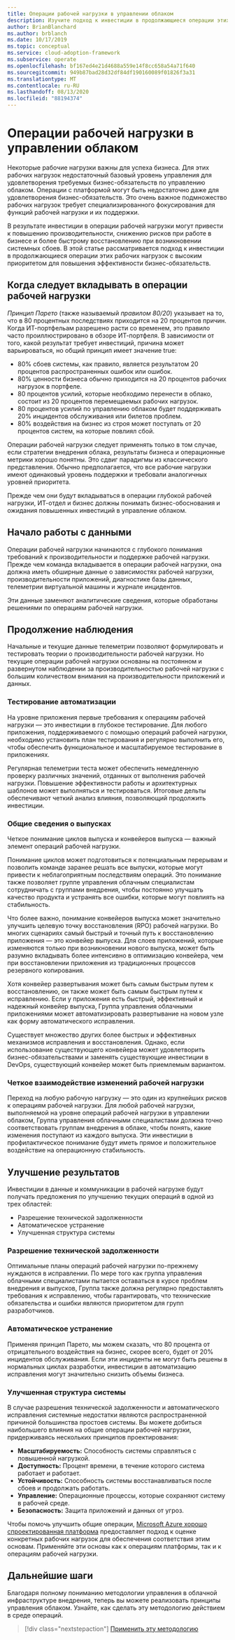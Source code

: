 ```yaml
---
title: Операции рабочей нагрузки в управлении облаком
description: Изучите подход к инвестиции в продолжающиеся операции этих рабочих нагрузок с высоким приоритетом, чтобы улучшить бизнес-обязательства.
author: BrianBlanchard
ms.author: brblanch
ms.date: 10/17/2019
ms.topic: conceptual
ms.service: cloud-adoption-framework
ms.subservice: operate
ms.openlocfilehash: bf167ed4e21d4688a559e14f8cc658a54a71f640
ms.sourcegitcommit: 949b87bad28d32df84df190160089f01826f3a31
ms.translationtype: MT
ms.contentlocale: ru-RU
ms.lasthandoff: 08/13/2020
ms.locfileid: "88194374"
---
```

# <a name="workload-operations-in-cloud-management"></a>Операции рабочей нагрузки в управлении облаком

Некоторые рабочие нагрузки важны для успеха бизнеса. Для этих рабочих нагрузок недостаточный базовый уровень управления для удовлетворения требуемых бизнес-обязательств по управлению облаком. Операции с платформой могут быть недостаточно даже для удовлетворения бизнес-обязательств. Это очень важное подмножество рабочих нагрузок требует специализированного фокусирования для функций рабочей нагрузки и их поддержки.

В результате инвестиции в операции рабочей нагрузки могут привести к повышению производительности, снижению рисков при работе в бизнесе и более быстрому восстановлению при возникновении системных сбоев. В этой статье рассматривается подход к инвестиции в продолжающиеся операции этих рабочих нагрузок с высоким приоритетом для повышения эффективности бизнес-обязательств.

<!-- docsTest:disable Pareto -->

## <a name="when-to-invest-in-workload-operations"></a>Когда следует вкладывать в операции рабочей нагрузки

_Принцип Парето_ (также называемый _правилом 80/20_) указывает на то, что в 80 процентных последствиях приходится на 20 процентов причин. Когда ИТ-портфельам разрешено расти со временем, это правило часто проиллюстрировано в обзоре ИТ-портфеля. В зависимости от того, какой результат требует инвестиций, причина может варьироваться, но общий принцип имеет значение true:

- 80% сбоев системы, как правило, является результатом 20 процентов распространенных ошибок или ошибок.
- 80% ценности бизнеса обычно приходится на 20 процентов рабочих нагрузок в портфеле.
- 80 процентов усилий, которые необходимо перенести в облако, состоит из 20 процентов перемещаемых рабочих нагрузок.
- 80 процентов усилий по управлению облаком будет поддерживать 20% инцидентов обслуживания или билетов проблем.
- 80% воздействия на бизнес из строя может поступать от 20 процентов систем, на которые повлиял сбой.

Операции рабочей нагрузки следует применять только в том случае, если стратегии внедрения облака, результаты бизнеса и операционные метрики хорошо понятны. Это сдвиг парадигмы из классического представления. Обычно предполагается, что все рабочие нагрузки имеют одинаковый уровень поддержки и требовали аналогичных уровней приоритета.

Прежде чем они будут вкладываться в операции глубокой рабочей нагрузки, ИТ-отдел и бизнес должны понимать бизнес-обоснования и ожидания повышенных инвестиций в управление облаком.

## <a name="start-with-the-data"></a>Начало работы с данными

Операции рабочей нагрузки начинаются с глубокого понимания требований к производительности и поддержке рабочей нагрузки. Прежде чем команда вкладывается в операции рабочей нагрузки, она должна иметь обширные данные о зависимостях рабочей нагрузки, производительности приложений, диагностике базы данных, телеметрии виртуальной машины и журнале инцидентов.

Эти данные заменяют аналитические сведения, которые обработаны решениями по операциям рабочей нагрузки.

## <a name="continued-observation"></a>Продолжение наблюдения

Начальные и текущие данные телеметрии позволяют формулировать и тестировать теории о производительности рабочей нагрузки. Но текущие операции рабочей нагрузки основаны на постоянном и развернутом наблюдении за производительностью рабочей нагрузки с большим количеством внимания на производительности приложений и данных.

### <a name="test-the-automation"></a>Тестирование автоматизации

На уровне приложения первые требования к операциям рабочей нагрузки — это инвестиции в глубокое тестирование. Для любого приложения, поддерживаемого с помощью операций рабочей нагрузки, необходимо установить план тестирования и регулярно выполнить его, чтобы обеспечить функциональное и масштабируемое тестирование в приложениях.

Регулярная телеметрии теста может обеспечить немедленную проверку различных значений, отданных от выполнения рабочей нагрузки. Повышение эффективности работы и архитектурных шаблонов может выполняться и тестироваться. Итоговые дельты обеспечивают четкий анализ влияния, позволяющий продолжить инвестиции.

### <a name="understand-releases"></a>Общие сведения о выпусках

Четкое понимание циклов выпуска и конвейеров выпуска — важный элемент операций рабочей нагрузки.

Понимание циклов может подготовиться к потенциальным перерывам и позволить команде заранее решать все выпуски, которые могут привести к неблагоприятным последствиям операций. Это понимание также позволяет группе управления облачным специалистам сотрудничать с группами внедрения, чтобы постоянно улучшать качество продукта и устранять все ошибки, которые могут повлиять на стабильность.

Что более важно, понимание конвейеров выпуска может значительно улучшить целевую точку восстановления (RPO) рабочей нагрузки. Во многих сценариях самый быстрый и точный путь к восстановлению приложения — это конвейер выпуска. Для слоев приложений, которые изменяются только при возникновении нового выпуска, может быть разумно вкладывать более интенсивно в оптимизацию конвейера, чем при восстановлении приложения из традиционных процессов резервного копирования.

Хотя конвейер развертывания может быть самым быстрым путем к восстановлению, он также может быть самым быстрым путем к исправлению. Если у приложения есть быстрый, эффективный и надежный конвейер выпуска, Группа управления облачными приложениями может автоматизировать развертывание на новом узле как форму автоматического исправления.

Существует множество других более быстрых и эффективных механизмов исправления и восстановления. Однако, если использование существующего конвейера может удовлетворить бизнес-обязательствами и заменять существующие инвестиции в DevOps, существующий конвейер может быть приемлемым вариантом.

### <a name="clearly-communicate-changes-to-the-workload"></a>Четкое взаимодействие изменений рабочей нагрузки

Переход на любую рабочую нагрузку — это один из крупнейших рисков к операциям рабочей нагрузки. Для любой рабочей нагрузки, выполняемой на уровне операций рабочей нагрузки в управлении облаком, Группа управления облачными специалистами должна точно соответствовать группам внедрения в облаке, чтобы понять, какие изменения поступают из каждого выпуска. Эти инвестиции в профилактическое понимание будут иметь прямое и положительное воздействие на операционную стабильность.

## <a name="improve-outcomes"></a>Улучшение результатов

Инвестиции в данные и коммуникации в рабочей нагрузке будут получать предложения по улучшению текущих операций в одной из трех областей:

- Разрешение технической задолженности
- Автоматическое устранение
- Улучшенная структура системы

### <a name="technical-debt-resolution"></a>Разрешение технической задолженности

Оптимальные планы операций рабочей нагрузки по-прежнему нуждаются в исправлении. По мере того как группа управления облачными специалистами пытается оставаться в курсе проблем внедрения и выпусков, Группа также должна регулярно предоставлять требования к исправлению, чтобы гарантировать, что технические обязательства и ошибки являются приоритетом для групп разработчиков.

### <a name="automated-remediation"></a>Автоматическое устранение

Применяя принцип Парето, мы можем сказать, что 80 процента от отрицательного воздействия на бизнес, скорее всего, будет от 20% инцидентов обслуживания. Если эти инциденты не могут быть решены в нормальных циклах разработки, инвестиции в автоматизацию исправления могут значительно снизить объемы бизнеса.

### <a name="improved-system-design"></a>Улучшенная структура системы

В случае разрешения технической задолженности и автоматического исправления системные недостатки являются распространенной причиной большинства простоев системы. Вы можете добиться наибольшего влияния на общие операции рабочей нагрузки, придерживаясь нескольких принципов проектирования:

- **Масштабируемость:** Способность системы справляться с повышенной нагрузкой.
- **Доступность:** Процент времени, в течение которого система работает и работает.
- **Устойчивость:** Способность системы восстанавливаться после сбоев и продолжать работать.
- **Управление:** Операционные процессы, которые сохраняют систему в рабочей среде.
- **Безопасность:** Защита приложений и данных от угроз.

Чтобы помочь улучшить общие операции, [Microsoft Azure хорошо спроектированная платформа](https://docs.microsoft.com/azure/architecture/framework) предоставляет подход к оценке конкретных рабочих нагрузок для обеспечения соответствия этим основам. Применяйте эти основы как к операциям платформы, так и к операциям рабочей нагрузки.

## <a name="next-steps"></a>Дальнейшие шаги

Благодаря полному пониманию методологии управления в облачной инфраструктуре внедрения, теперь вы можете реализовать принципы управления облаком. Узнайте, как сделать эту методологию действием в среде операций.

> [!div class="nextstepaction"]
> [Применить эту методологию](../index.md)
